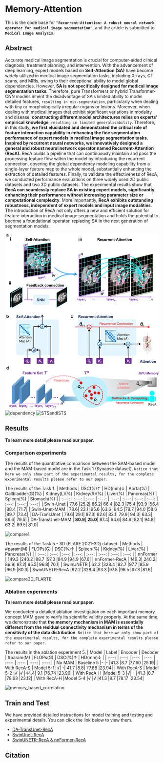 # Memory-Attention
This is the code base for **`"Recurrent-Attention: A robust neural network operator for medical image segmentation"`**, and the article is submitted to **` Medical Image Analysis`**.

## Abstract
Accurate medical image segmentation is crucial for computer-aided clinical diagnosis, treatment planning, and intervention. With the advancement of deep learning, expert models based on **Self-Attention (SA)** have become widely utilized in medical image segmentation tasks, including X-rays, CT scans, and MRIs, owing to their exceptional ability to model global dependencies. However, **SA is not specifically designed for medical image segmentation tasks**. Therefore, pure Transformers or hybrid Transformer-CNN models inherit the disadvantage of SA's limited ability to model detailed features, `resulting in mis-segmentation`, particularly when dealing with tiny or morphologically irregular organs or lesions. Moreover, when dealing with medical images that exhibit significant variations in modality and disease, **constructing different model architectures relies on experts' empirical knowledge**, `resulting in limited generalisability`. Therefore, in this study, **we first elucidated and demonstrated the critical role of feature interaction capability in enhancing the fine segmentation performance of expert models in medical image segmentation tasks**. **Inspired by recurrent neural networks, we innovatively designed a general and robust neural network operator named Recurrent-Attention (RecA).** RecA builds a pipeline that can continuously maintain and pass the processing feature flow within the model by introducing the recurrent connection, covering the global dependency modeling capability from a single-layer feature map to the whole model, substantially enhancing the extraction of detailed features. Finally, to validate the effectiveness of RecA, we conducted performance evaluations on three widely used 2D public datasets and two 3D public datasets. The experimental results show that **RecA can seamlessly replace SA in existing expert models, significantly enhancing their performance without increasing parameter size or computational complexity**. More importantly, **RecA exhibits outstanding robustness, independent of expert models and input image modalities**. The introduction of RecA not only offers a new and efficient solution for feature interaction in medical image segmentation and holds the potential to become a foundational operator, replacing SA in the next generation of segmentation models. 


![MAM model](pic/model.png)
![dependency](pic/MTS.png)
![STSandISTS](pic/dependency.png)


## Results
**To learn more detail please read our paper**.
### Comparison experiments
The results of the quantitative comparison between the SAM-based model and the MAM-based model are in the Task 1 (Synapse dataset). `Notice that here we only show part of the experimental results, for the complete experimental results please refer to our paper.`

The results of the Task 1.
| Methods  | DSC(%)↑ | HD(mm)↓ | Aorta(%) | Gallbladder(G)(%) |  Kidney(L)(%) | Kidney(R)(%) | Liver(%) | Pancreas(%) | Spleen(%) | Stomach(%) |
| :---: | :---: | :---: | :---: | :---: | :---: | :---: |  :---: | :---: | :---: | :---: |
| Swin-Unet | 77.6	|25.2|	86.2|	66.4	|82.3	|75.4	|93.9	|56.4	|88.4	|71.7|
| Swin-Unet-MAM | 78.6|	23.1	|85.6	|63.6	|84.5	|79.7	|94.0	|58.6	|89.7	|73.4|
| DA-TransUnet | 79.6|	29.1|	87.3|	62.6|	83.1|	79.9|	94.3|	63.3|	86.6|	79.5|
| DA-TransUnet-MAM | **80.9**|	**25.0**|	87.4|	64.6|	84.6|	82.1|	94.8|	63.2|	89.5|	81.0|



![compare1](pic/compare1.png)

The results of the Task 5 - 3D (FLARE 2021-3D) dataset.
| Methods  | #param(M) | FLOPs(G) | DSC(%)↑ | Spleen(%) |  Kidney(%) | Liver(%) | Pancreas(%) | 
| :---: | :---: | :---: | :---: | :---: | :---: | :---: |  :---: |
| nnFormer | 149.3	|240.2	|88.7	|97.3	|94.9	|94.9	|67.6|
| nnFormer-RecA | 149.3|	240.2|	89.9|	97.2|	95.5|	96.8|	70.1|
| SwinUNETR | 62.2	|328.4	|92.7	|97.7	|95.9	|96.9	|80.3|
| SwinUNETR-RecA |62.2	|328.4	|93.3	|97.8	|96.5	|97.3	|81.6|


![compare3D_FLARTE](pic/compare3D_FLARTE.png)

### Ablation experiments

**To learn more detail please read our paper**.

 We conducted a detailed ablation investigation on each important memory concept MAM gave to verify its scientific validity properly. At the same time, we demonstrate that **the memory mechanism in MAM is essentially different from the residual connectivity mechanism in terms of the sensitivity of the data distribution**. `Notice that here we only show part of the experimental results, for the complete experimental results please refer to our paper.`

The results in the ablation experiment 5.
  | Model  | Label | Encoder | Decoder | #param(M) |  FLOPs(G) | DSC(%)↑ | HD(mm)↓ | 
| :---: | :---: | :---: | :---: | :---: | :---: | :---: |  :---: |
| No MAM | Baseline 5	|-	|-	|41.3	|8.7	|77.60	|25.19|
| With RecA-S | Model 5-1|	√|	-|	41.7	|8.8|	77.68	|23.94|
| With RecA-S | Model 5-2	|√	|√	|44.4|	9.1	|76.74	|23.96|
| With RecA-H |Model 5-3	|√|	-	|41.3	|8.7	|78.63	|23.12|
| With RecA-H |Model 5-4	|√	|√	|41.3	|8.7	|78.17	|23.54|


 ![memory_based_correlation](pic/memory_based_correlation.png)


## Train and Test
We have provided detailed instructions for model training and testing and experimental details. You can click the link below to view them.
* [DA-TransUnet-RecA ](DATransUnet-MAM/)
* [SwinUnet-RecA ](SwinUnet-MAM/)
* [SwinUNETR-RecA & nnFormer-RecA ](SwinUNETR&nnFormer-MAM/) 

## Citation

